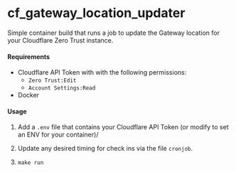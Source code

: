 # cf_gateway_location_updater

Simple container build that runs a job to update the Gateway location for your Cloudflare Zero Trust instance.  

####  Requirements
- Cloudflare API Token with with the following permissions:
    - `Zero Trust:Edit`
    - `Account Settings:Read`
- Docker

#### Usage
1. Add a `.env` file that contains your Cloudflare API Token (or modify to set an ENV for your container)/

2. Update any desired timing for check ins via the file `cronjob`.

3. `make run`
